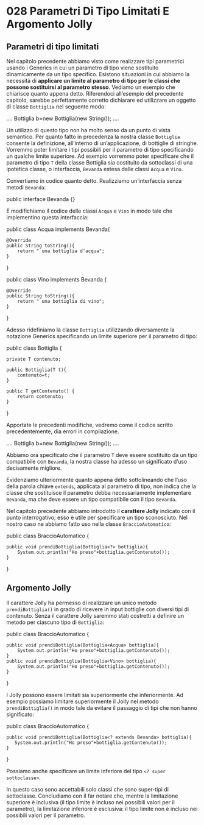 # 028 Parametri Di Tipo Limitati E Argomento Jolly

## Parametri di tipo limitati

Nel capitolo precedente abbiamo visto come realizzare tipi parametrici usando i Generics in cui un parametro di tipo viene sostituito dinamicamente da un tipo specifico. Esistono situazioni in cui abbiamo la necessità di **applicare un limite al parametro di tipo per le classi che possono sostituirsi al parametro stesso**. Vediamo un esempio che chiarisce quanto appena detto. Riferendoci all’esempio del precedente capitolo, sarebbe perfettamente corretto dichiarare ed utilizzare un oggetto di classe `Bottiglia` nel seguente modo:

.... Bottiglia b=new Bottiglia\(new String\(\)\); ....

Un utilizzo di questo tipo non ha molto senso da un punto di vista semantico. Per quanto fatto in precedenza la nostra classe `Bottiglia` consente la definizione, all’interno di un’applicazione, di bottiglie di stringhe. Vorremmo poter limitare i tipi possibili per il parametro di tipo specificando un qualche limite superiore. Ad esempio vorremmo poter specificare che il parametro di tipo `T` della classe Bottiglia sia costituito da sottoclassi di una ipotetica classe, o interfaccia, `Bevanda` estesa dalle classi `Acqua` e `Vino`.

Convertiamo in codice quanto detto. Realizziamo un’interfaccia senza metodi `Bevanda`:

public interface Bevanda {}

E modifichiamo il codice delle classi `Acqua` e `Vino` in modo tale che implementino questa interfaccia:

public class Acqua implements Bevanda{

```text
@Override
public String toString(){
    return " una bottiglia d'acqua";
}
```

}

public class Vino implements Bevanda {

```text
@Override
public String toString(){
    return " una bottiglia di vino";
}
```

}

Adesso ridefiniamo la classe `Bottiglia` utilizzando diversamente la notazione Generics specificando un limite superiore per il parametro di tipo:

public class Bottiglia {

```text
private T contenuto;

public Bottiglia(T t){
    contenuto=t;
}

public T getContenuto() {
    return contenuto;
}
```

}

Apportate le precedenti modifiche, vedremo come il codice scritto precedentemente, dia errori in compilazione.

.... Bottiglia b=new Bottiglia\(new String\(\)\); ....

Abbiamo ora specificato che il parametro `T` deve essere sostituito da un tipo compatibile con `Bevanda`, la nostra classe ha adesso un significato d’uso decisamente migliore.

Evidenziamo ulteriormente quanto appena detto sottolineando che l’uso della parola chiave `extends`, applicata al parametro di tipo, non indica che la classe che sostituisce il parametro debba necessariamente implementare `Bevanda`, ma che deve essere un tipo compatibile con il tipo `Bevanda`.

Nel capitolo precedente abbiamo introdotto il **carattere Jolly** indicato con il punto interrogativo; esso è utile per specificare un tipo sconosciuto. Nel nostro caso ne abbiamo fatto uso nella classe `BraccioAutomatico`:

public class BraccioAutomatico {

```text
public void prendiBottiglia(Bottiglia<?> bottiglia){
    System.out.println("Ho preso"+bottiglia.getContenuto());
}
```

}

## Argomento Jolly

Il carattere Jolly ha permesso di realizzare un unico metodo `prendiBottiglia()` in grado di ricevere in input bottiglie con diversi tipi di contenuto. Senza il carattere Jolly saremmo stati costretti a definire un metodo per ciascuno tipo di `Bottiglia`:

public class BraccioAutomatico {

```text
public void prendiBottiglia(Bottiglia<Acqua> bottiglia){
    System.out.println("Ho preso"+bottiglia.getContenuto());
}
public void prendiBottiglia(Bottiglia<Vino> bottiglia){
    System.out.println("Ho preso"+bottiglia.getContenuto());
}
```

}

I Jolly possono essere limitati sia superiormente che inferiormente. Ad esempio possiamo limitare superiormente il Jolly nel metodo `prendiBottiglia()` in modo tale da evitare il passaggio di tipi che non hanno significato:

public class BraccioAutomatico {

```text
public void prendiBottiglia(Bottiglia<? extends Bevanda> bottiglia){
   System.out.println("Ho preso"+bottiglia.getContenuto());
}
```

}

Possiamo anche specificare un limite inferiore del tipo `<? super sottoclasse>`.

In questo caso sono accettabili solo classi che sono super-tipi di sottoclasse. Concludiamo con il far notare che, mentre la limitazione superiore è inclusiva \(il tipo limite è incluso nei possibili valori per il parametro\), la limitazione inferiore è esclusiva: il tipo limite non è incluso nei possibili valori per il parametro.

